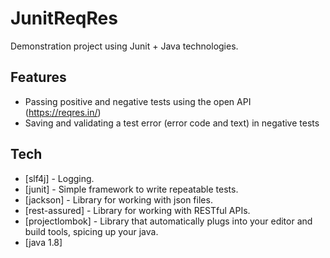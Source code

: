 <h1 class="code-line" data-line-start=0 data-line-end=1 ><a id="JunitReqRes_0"></a>JunitReqRes</h1>
<p class="has-line-data" data-line-start="2" data-line-end="3">Demonstration project using Junit + Java technologies.</p>
<h2 class="code-line" data-line-start=4 data-line-end=5 ><a id="Features_4"></a>Features</h2>
<ul>
<li class="has-line-data" data-line-start="6" data-line-end="7">Passing positive and negative tests using the open API (<a href="https://reqres.in/">https://reqres.in/</a>)</li>
<li class="has-line-data" data-line-start="7" data-line-end="9">Saving and validating a test error (error code and text) in negative tests</li>
</ul>
<h2 class="code-line" data-line-start=9 data-line-end=10 ><a id="Tech_9"></a>Tech</h2>
<ul>
<li class="has-line-data" data-line-start="11" data-line-end="12">[slf4j] - Logging.</li>
<li class="has-line-data" data-line-start="12" data-line-end="13">[junit] - Simple framework to write repeatable tests.</li>
<li class="has-line-data" data-line-start="13" data-line-end="14">[jackson] - Library for working with json files.</li>
<li class="has-line-data" data-line-start="14" data-line-end="15">[rest-assured] - Library for working with RESTful APIs.</li>
<li class="has-line-data" data-line-start="15" data-line-end="16">[projectlombok] - Library that automatically plugs into your editor and build tools, spicing up your java.</li>
<li class="has-line-data" data-line-start="16" data-line-end="17">[java 1.8]</li>
</ul>
